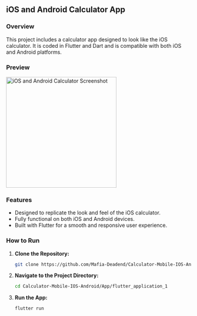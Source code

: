 
## iOS and Android Calculator App

### Overview
This project includes a calculator app designed to look like the iOS calculator. It is coded in Flutter and Dart and is compatible with both iOS and Android platforms.

### Preview
<img src="https://github.com/Mafia-Deadend/Calculator-Mobile-IOS-Android/assets/109336428/97812c95-c5e6-44fc-9c0f-a36bf03a2642" alt="iOS and Android Calculator Screenshot" width="300"/>



### Features
- Designed to replicate the look and feel of the iOS calculator.
- Fully functional on both iOS and Android devices.
- Built with Flutter for a smooth and responsive user experience.

### How to Run
1. **Clone the Repository:**
   ```bash
   git clone https://github.com/Mafia-Deadend/Calculator-Mobile-IOS-Android.git
   ```
2. **Navigate to the Project Directory:**
   ```bash
   cd Calculator-Mobile-IOS-Android/App/flutter_application_1
   ```

4. **Run the App:**
   ```bash
   flutter run
   ```
